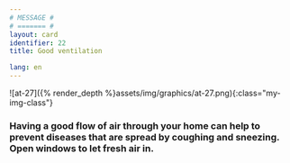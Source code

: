 ```yaml
---
# MESSAGE #
# ======= #
layout: card
identifier: 22
title: Good ventilation

lang: en
---
```


![at-27]({% render_depth %}assets/img/graphics/at-27.png){:class="my-img-class"}

### Having a good flow of air through your home can help to prevent diseases that are spread by coughing and sneezing. Open windows to let fresh air in.
